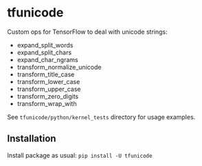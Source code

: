 # tfunicode

Custom ops for TensorFlow to deal with unicode strings:

* expand_split_words
* expand_split_chars
* expand_char_ngrams
* transform_normalize_unicode
* transform_title_case
* transform_lower_case
* transform_upper_case
* transform_zero_digits
* transform_wrap_with

See `tfunicode/python/kernel_tests` directory for usage examples.

## Installation

Install package as usual:
    ``pip install -U tfunicode``
